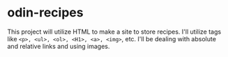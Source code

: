 # odin-recipes

This project will utilize HTML to make a site to store recipes. I'll utilize tags like ``<p>, <ul>, <ol>, <H1>, <a>, <img>``, etc.
I'll be dealing with absolute and relative links and using images. 